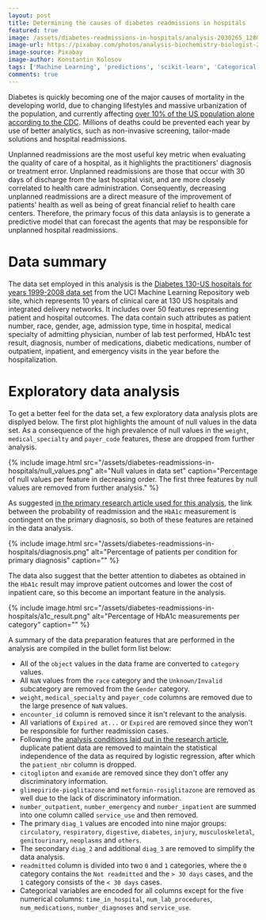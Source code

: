 ```yaml
---
layout: post
title: Determining the causes of diabetes readmissions in hospitals
featured: true
image: /assets/diabetes-readmissions-in-hospitals/analysis-2030265_1280.jpg
image-url: https://pixabay.com/photos/analysis-biochemistry-biologist-2030265/
image-source: Pixabay
image-author: Konstantin Kolosov
tags: ['Machine Learning', 'predictions', 'scikit-learn', 'Categorical Features']
comments: true
---
```


Diabetes is quickly becoming one of the major causes of mortality in the developing world, due to changing lifestyles and massive urbanization of the population, and currently affecting [over 10% of the US population alone according to the CDC](https://www.cdc.gov/diabetes/data/statistics-report/index.html). Millions of deaths could be prevented each year by use of better analytics, such as non-invasive screening, tailor-made solutions and hospital readmissions.

Unplanned readmissions are the most useful key metric when evaluating the quality of care of a hospital, as it highlights the practitioners' diagnosis or treatment error. Unplanned readmissions are those that occur with 30 days of discharge from the last hospital visit, and are more closely correlated to health care administration. Consequently, decreasing unplanned readmissions are a direct measure of the improvement of patients' health as well as being of great financial relief to health care centers. Therefore, the primary focus of this data anlaysis is to generate a predictive model that can forecast the agents that may be responsible for unplanned hospital readmissions.

# Data summary

The data set employed in this analysis is the [Diabetes 130-US hospitals for years 1999-2008 data set](https://archive.ics.uci.edu/ml/datasets/Diabetes+130-US+hospitals+for+years+1999-2008) from the UCI Machine Learning Repository web site, which represents 10 years of clinical care at 130 US hospitals and integrated delivery networks. It includes over 50 features representing patient and hospital outcomes. The data contain such attributes as patient number, race, gender, age, admission type, time in hospital, medical specialty of admitting physician, number of lab test performed, HbA1c test result, diagnosis, number of medications, diabetic medications, number of outpatient, inpatient, and emergency visits in the year before the hospitalization.

# Exploratory data analysis

To get a better feel for the data set, a few exploratory data analysis plots are displyed below. The first plot highlights the amount of null values in the data set. As a consequence of the high prevalence of null values in the `weight`, `medical_specialty` and `payer_code` features, these are dropped from further analysis.

{% include image.html
    src="/assets/diabetes-readmissions-in-hospitals/null_values.png"
    alt="Null values in data set"
    caption="Percentage of null values per feature in decreasing order. The first three features by null values are removed from further analysis."
%}

As suggested [in the primary research article used for this analysis](https://www.hindawi.com/journals/bmri/2014/781670/), the link between the probability of readmission and the `HbA1c` measurement is contingent on the primary diagnosis, so both of these features are retained in the data analysis.

{% include image.html
    src="/assets/diabetes-readmissions-in-hospitals/diagnosis.png"
    alt="Percentage of patients per condition for primary diagnosis"
    caption=""
%}

The data also suggest that the better attention to diabetes as obtained in the `HbA1c` result may improve patient outcomes and lower the cost of inpatient care, so this become an important feature in the analysis.

{% include image.html
    src="/assets/diabetes-readmissions-in-hospitals/a1c_result.png"
    alt="Percentage of HbA1c measurements per category"
    caption=""
%}

A summary of the data preparation features that are performed in the analysis are compiled in the bullet form list below:

 - All of the `object` values in the data frame are converted to `category` values.
 - All `NaN` values from the `race` category and the `Unknown/Invalid` subcategory are removed from the `Gender` category.
 - `weight`, `medical_specialty` and `payer_code` columns are removed due to the large presence of `NaN` values.
 - `encounter_id` column is removed since it isn't relevant to the analysis.
 - All variations of `Expired at...` or `Expired` are removed since they won't be responsible for further readmission cases.
 - Following the [analysis conditions laid out in the research article](https://www.hindawi.com/journals/bmri/2014/781670/), duplicate patient data are removed to maintain the statistical independence of the data as required by logistic regression, after which the `patient_nbr` column is dropped.
 - `citoglipton` and `examide` are removed since they don't offer any discriminatory information.
 - `glimepiride-pioglitazone` and `metformin-rosiglitazone` are removed as well due to the lack of discriminatory information. 
 - `number_outpatient`, `number_emergency` and `number_inpatient` are summed into one column called `service_use` and then removed.
 - The primary `diag_1` values are encoded into nine major groups: `circulatory`, `respiratory`, `digestive`, `diabetes`, `injury`, `musculoskeletal`, `genitourinary`, `neoplasms` and `others`.
 - The secondary `diag_2` and additional `diag_3` are removed to simplify the data analysis.
 - `readmitted` column is divided into two `0` and `1` categories, where the `0` category contains the `Not readmitted` and the `> 30 days` cases, and the `1` category consists of the `< 30 days` cases.
 - Categorical variables are encoded for all columns except for the five numerical columns: `time_in_hospital`, `num_lab_procedures`, `num_medications`, `number_diagnoses` and `service_use`.


<!-- # Figure or image without caption
![Plot](/assets/...)

# Figure or image with caption
{% include image.html
    src="/assets/..."
    alt="Image title"
    caption="Image caption"
%} -->
